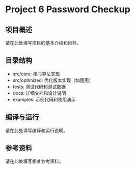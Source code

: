 # Project 6 Password Checkup

## 项目概述
请在此处填写项目的基本介绍和目标。

## 目录结构
- src/core: 核心算法实现
- src/optimized: 优化版本实现（如适用）
- tests: 测试代码和测试数据
- docs: 详细文档和设计说明
- examples: 示例代码和使用演示

## 编译与运行
请在此处填写编译和运行说明。

## 参考资料
请在此处填写相关参考资料。
